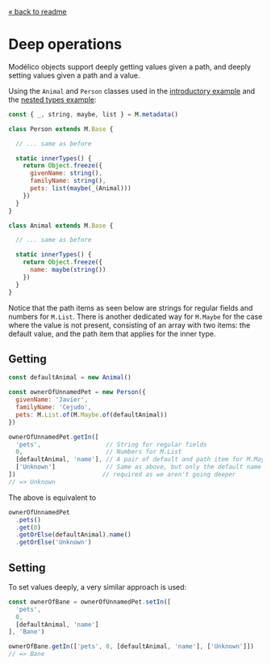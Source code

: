 [« back to readme](../README.md)

# Deep operations

Modélico objects support deeply getting values given a path, and
deeply setting values given a path and a value.

Using the `Animal` and `Person` classes used in the
[introductory example](../README.md#introduction) and the
[nested types example](nested_types_example.md):

```js
const { _, string, maybe, list } = M.metadata()

class Person extends M.Base {

  // ... same as before

  static innerTypes() {
    return Object.freeze({
      givenName: string(),
      familyName: string(),
      pets: list(maybe(_(Animal)))
    })
  }
}

class Animal extends M.Base {

  // ... same as before

  static innerTypes() {
    return Object.freeze({
      name: maybe(string())
    })
  }
}
```

Notice that the path items as seen below are strings for regular fields and
numbers for `M.List`. There is another dedicated way for `M.Maybe` for the
case where the value is not present, consisting of an array with two items:
the default value, and the path item that applies for the inner type.

## Getting

```js
const defaultAnimal = new Animal()

const ownerOfUnnamedPet = new Person({
  givenName: 'Javier',
  familyName: 'Cejudo',
  pets: M.List.of(M.Maybe.of(defaultAnimal))
})

ownerOfUnnamedPet.getIn([
  'pets',                  // String for regular fields
  0,                       // Numbers for M.List
  [defaultAnimal, 'name'], // A pair of default and path item for M.Maybe
  ['Unknown']              // Same as above, but only the default name is
])                        // required as we aren't going deeper
// => Unknown
```

The above is equivalent to

```js
ownerOfUnnamedPet
  .pets()
  .get(0)
  .getOrElse(defaultAnimal).name()
  .getOrElse('Unknown')
```

## Setting

To set values deeply, a very similar approach is used:

```js
const ownerOfBane = ownerOfUnnamedPet.setIn([
  'pets',
  0,
  [defaultAnimal, 'name']
], 'Bane')

ownerOfBane.getIn(['pets', 0, [defaultAnimal, 'name'], ['Unknown']])
// => Bane
```
